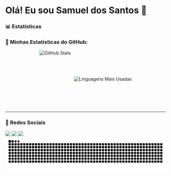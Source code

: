 <h1>Olá! Eu sou Samuel dos Santos 👋</h1>

### 📊 Estatísticas


### 🚀 Minhas Estatísticas do GitHub:

<div style="display: flex; align-items: center; justify-content: center; gap: 10px;">
  <img 
    alt="GitHub Stats" 
    height="180" 
    src="https://github-readme-stats.vercel.app/api?username=SamGoncalves&show_icons=true&theme=tokyonight&include_all_commits=true&locale=pt-br" 
  />

  <img 
    alt="Linguagens Mais Usadas" 
    height="180" 
    src="https://github-readme-stats.vercel.app/api/top-langs/?username=SamGoncalves&theme=tokyonight&layout=compact&custom_title=Tecnologias&langs_count=9" 
  />
</div>

---


### 📌 **Redes Sociais**
<div>
   <a href="https://discord.com/mclovin7581" target="_blank"><img src="https://img.shields.io/badge/Discord-7289DA?style=for-the-badge&logo=discord&logoColor=white"></a> 
  <a href = "mailto:samuelsantos2021@protonmail.com"><img src="https://img.shields.io/badge/ProtonMail-8B89CC?style=for-the-badge&logo=protonmail&logoColor=white" target="_blank"></a>
  <a href="https://www.linkedin.com/in/samuel-dos-santos-3a2040241/" target="_blank"><img src="https://img.shields.io/badge/-LinkedIn-%230077B5?style=for-the-badge&logo=linkedin&logoColor=white" target="_blank"></a> 
</div>

<picture>
  <source media="(prefers-color-scheme: dark)" srcset="https://raw.githubusercontent.com/SamGoncalves/SamGoncalves/output/github-contribution-grid-snake-dark.svg">
  <source media="(prefers-color-scheme: light)" srcset="https://raw.githubusercontent.com/SamGoncalves/SamGoncalves/output/github-contribution-grid-snake-dark.svg">
  <img align="center" alt="github contribution grid snake animation" src="https://raw.githubusercontent.com/SamGoncalves/SamGoncalves/output/github-contribution-grid-snake.svg">
</picture>
